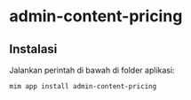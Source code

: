 # admin-content-pricing

## Instalasi

Jalankan perintah di bawah di folder aplikasi:

```
mim app install admin-content-pricing
```